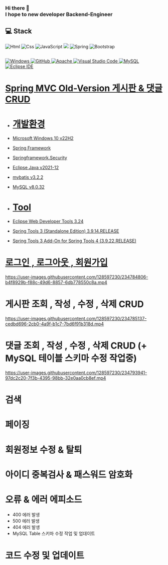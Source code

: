 ### Hi there 👋 </br>I hope to new developer Backend-Engineer

## 💻 Stack 
<img alt="Html" src ="https://img.shields.io/badge/HTML5-E34F26.svg?&style=for-the-badge&logo=HTML5&logoColor=white"/> <img alt="Css" src ="https://img.shields.io/badge/CSS3-1572B6.svg?&style=for-the-badge&logo=CSS3&logoColor=white"/> <img alt="JavaScript" src ="https://img.shields.io/badge/JavaScriipt-F7DF1E.svg?&style=for-the-badge&logo=JavaScript&logoColor=black"/>  <img src="https://img.shields.io/badge/JAVA-007396?style=for-the-badge&logo=java&logoColor=white"> <img alt="Spring" src ="https://img.shields.io/badge/Spring-6DB33F.svg?&style=for-the-badge&logo=Spring Boot&logoColor=white"/> <img alt="Bootstrap" src ="https://img.shields.io/badge/Bootstrap-7952B3.svg?&style=for-the-badge&logo=Bootstrap&logoColor=white"/> 
## 
<a href = "https://github.com/Hun-Se"><img alt="Windows" src ="https://img.shields.io/badge/Windows-0078D6.svg?&style=for-the-badge&logo=Windows&logoColor=white"/>
<a href = "https://github.com/Hun-Se"><img alt="GitHub" src ="https://img.shields.io/badge/GitHub-181717.svg?&style=for-the-badge&logo=GitHub&logoColor=white"/>
<a href = "https://github.com/Hun-Se"><img alt="Apache" src ="https://img.shields.io/badge/Apache-D22128.svg?&style=for-the-badge&logo=Apache&logoColor=white"/>
<a href = "https://github.com/Hun-Se"><img alt="Visual Studio Code" src ="https://img.shields.io/badge/Visual Studio Code-007ACC.svg?&style=for-the-badge&logo=Visual Studio Code&logoColor=white"/> <a href = "https://github.com/Hun-Se"><img alt="MySQL" src ="https://img.shields.io/badge/MySQL-1572B6.svg?&style=for-the-badge&logo=MySQL&logoColor=white"/> <a href = "https://github.com/Hun-Se"><img alt="Eclipse IDE" src ="https://img.shields.io/badge/Eclipse IDE-2C2255.svg?&style=for-the-badge&logo=Eclipse IDE&logoColor=white"/> <a href = "https://github.com/Hun-Se">

# Spring MVC Old-Version 게시판 & 댓글 CRUD 

- # 개발환경 
- Microsoft Windows 10 v22H2
- Spring Framework 
- Springframework.Security
- Eclipse Java v2021-12
- mybatis v3.2.2
- MySQL v8.0.32

- # Tool
- Eclipse Web Developer Tools 3.24
- Spring Tools 3 (Standalone Edition) 3.9.14.RELEASE
- Spring Tools 3 Add-On for Spring Tools 4 (3.9.22.RELEASE)


# 로그인 , 로그아웃 , 회원가입


https://user-images.githubusercontent.com/128597230/234784806-b4f8929b-f88c-49d6-8857-6db778550c8a.mp4


# 게시판 조회 , 작성 , 수정 , 삭제 CRUD 
  

https://user-images.githubusercontent.com/128597230/234785137-cedbd696-2cb0-4a9f-b1c7-7bd6f91b318d.mp4



# 댓글 조회 , 작성 , 수정 , 삭제 CRUD (+ MySQL 테이블 스키마 수정 작업중)
  
  

https://user-images.githubusercontent.com/128597230/234793941-97dc2c20-7f3b-4395-98bb-32e0aa0cb8ef.mp4



# 검색 

# 페이징 

# 회원정보 수정 & 탈퇴 

# 아이디 중복검사 & 패스워드 암호화 

# 오류 & 에러 에피소드 
  - 400 에러 발생
  - 500 에러 발생 
  - 404 에러 발생 
  - MySQL Table 스키마 수정 작업 및 업데이트 

# 코드 수정 및 업데이트 
